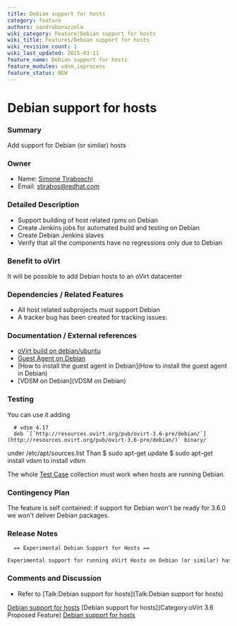 ```yaml
---
title: Debian support for hosts
category: feature
authors: sandrobonazzola
wiki_category: Feature|Debian support for hosts
wiki_title: Features/Debian support for hosts
wiki_revision_count: 1
wiki_last_updated: 2015-03-11
feature_name: Debian support for hosts
feature_modules: vdsm,ioprocess
feature_status: NEW
---
```


# Debian support for hosts

### Summary

Add support for Debian (or similar) hosts

### Owner

*   Name: [Simone Tiraboschi](User:Stirabos)
*   Email: <stirabos@redhat.com>

### Detailed Description

*   Support building of host related rpms on Debian
*   Create Jenkins jobs for automated build and testing on Debian
*   Create Debian Jenkins slaves
*   Verify that all the components have no regressions only due to Debian

### Benefit to oVirt

It will be possible to add Debian hosts to an oVirt datacenter

### Dependencies / Related Features

*   All host related subprojects must support Debian
*   A tracker bug has been created for tracking issues:

### Documentation / External references

*   [oVirt build on debian/ubuntu](Ovirt_build_on_debian/ubuntu)
*   [Guest Agent on Debian](Debian/GuestAgent)
*   [How to install the guest agent in Debian](How to install the guest agent in Debian)
*   [VDSM on Debian](VDSM on Debian)

### Testing

You can use it adding

      # vdsm 4.17
      deb `[`http://resources.ovirt.org/pub/ovirt-3.6-pre/debian/`](http://resources.ovirt.org/pub/ovirt-3.6-pre/debian/)` binary/

under /etc/apt/sources.list Than $ sudo apt-get update $ sudo apt-get install vdsm to install vdsm

The whole [Test Case](http://www.ovirt.org/Category:TestCase) collection must work when hosts are running Debian.

### Contingency Plan

The feature is self contained: if support for Debian won't be ready for 3.6.0 we won't deliver Debian packages.

### Release Notes

      == Experimental Debian Support for Hosts ==
      Experimental support for running oVirt Hosts on Debian (or similar) has been added providing custom packaging of needed dependencies.

### Comments and Discussion

*   Refer to [Talk:Debian support for hosts](Talk:Debian support for hosts)

[Debian support for hosts](Category:Feature) [Debian support for hosts](Category:oVirt 3.6 Proposed Feature) [Debian support for hosts](Category:Integration)
